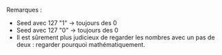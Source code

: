 Remarques :
+ Seed avec 127 "1" -> toujours des 0
+ Seed avec 127 "0" -> toujours des 0
+ Il est sûrement plus judicieux de regarder les nombres avec un pas de deux : regarder pourquoi mathématiquement.